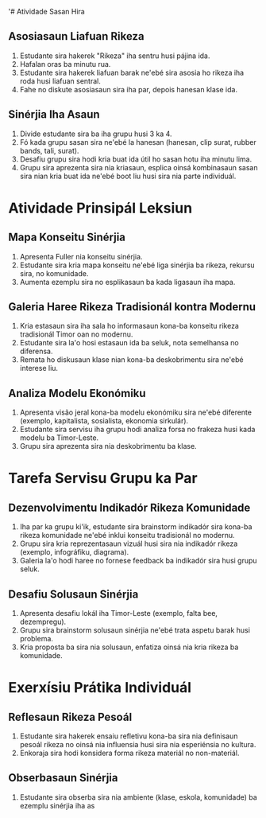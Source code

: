 '# Atividade Sasan Hira

## Asosiasaun Liafuan Rikeza
1. Estudante sira hakerek "Rikeza" iha sentru husi pájina ida.
2. Hafalan oras ba minutu rua.
3. Estudante sira hakerek liafuan barak ne'ebé sira asosia ho rikeza iha roda husi liafuan sentral.
4. Fahe no diskute asosiasaun sira iha par, depois hanesan klase ida.

## Sinérjia Iha Asaun
1. Divide estudante sira ba iha grupu husi 3 ka 4.
2. Fó kada grupu sasan sira ne'ebé la hanesan (hanesan, clip surat, rubber bands, tali, surat).
3. Desafiu grupu sira hodi kria buat ida útil ho sasan hotu iha minutu lima.
4. Grupu sira aprezenta sira nia kriasaun, esplica oinsá kombinasaun sasan sira nian kria buat ida ne'ebé boot liu husi sira nia parte individuál.

# Atividade Prinsipál Leksiun

## Mapa Konseitu Sinérjia
1. Apresenta Fuller nia konseitu sinérjia.
2. Estudante sira kria mapa konseitu ne'ebé liga sinérjia ba rikeza, rekursu sira, no komunidade.
3. Aumenta ezemplu sira no esplikasaun ba kada ligasaun iha mapa.

## Galeria Haree Rikeza Tradisionál kontra Modernu
1. Kria estasaun sira iha sala ho informasaun kona-ba konseitu rikeza tradisionál Timor oan no modernu.
2. Estudante sira la'o hosi estasaun ida ba seluk, nota semelhansa no diferensa.
3. Remata ho diskusaun klase nian kona-ba deskobrimentu sira ne'ebé interese liu.

## Analiza Modelu Ekonómiku
1. Apresenta visão jeral kona-ba modelu ekonómiku sira ne'ebé diferente (exemplo, kapitalista, sosialista, ekonomia sirkulár).
2. Estudante sira servisu iha grupu hodi analiza forsa no frakeza husi kada modelu ba Timor-Leste.
3. Grupu sira aprezenta sira nia deskobrimentu ba klase.

# Tarefa Servisu Grupu ka Par

## Dezenvolvimentu Indikadór Rikeza Komunidade
1. Iha par ka grupu ki'ik, estudante sira brainstorm indikadór sira kona-ba rikeza komunidade ne'ebé inklui konseitu tradisionál no modernu.
2. Grupu sira kria reprezentasaun vizuál husi sira nia indikadór rikeza (exemplo, infográfiku, diagrama).
3. Galeria la'o hodi haree no fornese feedback ba indikadór sira husi grupu seluk.

## Desafiu Solusaun Sinérjia
1. Apresenta desafiu lokál iha Timor-Leste (exemplo, falta bee, dezempregu).
2. Grupu sira brainstorm solusaun sinérjia ne'ebé trata aspetu barak husi problema.
3. Kria proposta ba sira nia solusaun, enfatiza oinsá nia kria rikeza ba komunidade.

# Exerxísiu Prátika Individuál

## Reflesaun Rikeza Pesoál
1. Estudante sira hakerek ensaiu refletivu kona-ba sira nia definisaun pesoál rikeza no oinsá nia influensia husi sira nia esperiénsia no kultura.
2. Enkoraja sira hodi konsidera forma rikeza materiál no non-materiál.

## Obserbasaun Sinérjia
1. Estudante sira obserba sira nia ambiente (klase, eskola, komunidade) ba ezemplu sinérjia iha as